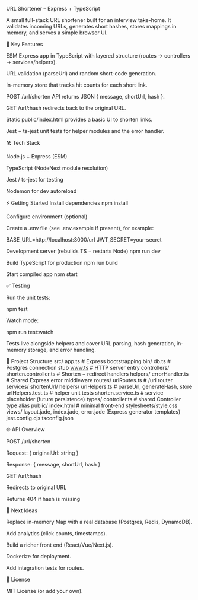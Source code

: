 URL Shortener – Express + TypeScript

A small full-stack URL shortener built for an interview take-home.
It validates incoming URLs, generates short hashes, stores mappings in memory, and serves a simple browser UI.

🚀 Key Features

ESM Express app in TypeScript with layered structure (routes → controllers → services/helpers).

URL validation (parseUrl) and random short-code generation.

In-memory store that tracks hit counts for each short link.

POST /url/shorten API returns JSON { message, shortUrl, hash }.

GET /url/:hash redirects back to the original URL.

Static public/index.html provides a basic UI to shorten links.

Jest + ts-jest unit tests for helper modules and the error handler.

🛠 Tech Stack

Node.js + Express (ESM)

TypeScript (NodeNext module resolution)

Jest / ts-jest for testing

Nodemon for dev autoreload

⚡ Getting Started
Install dependencies
npm install

Configure environment (optional)

Create a .env file (see .env.example if present), for example:

BASE_URL=http://localhost:3000/url
JWT_SECRET=your-secret

Development server (rebuilds TS + restarts Node)
npm run dev

Build TypeScript for production
npm run build

Start compiled app
npm start

✅ Testing

Run the unit tests:

npm test

Watch mode:

npm run test:watch

Tests live alongside helpers and cover URL parsing, hash generation, in-memory storage, and error handling.

📂 Project Structure
src/
app.ts # Express bootstrapping
bin/
db.ts # Postgres connection stub
www.ts # HTTP server entry
controllers/
shorten.controller.ts # Shorten + redirect handlers
helpers/
errorHandler.ts # Shared Express error middleware
routes/
urlRoutes.ts # /url router
services/
shortenUrl/
helpers/
urlHelpers.ts # parseUrl, generateHash, store
urlHelpers.test.ts # helper unit tests
shorten.service.ts # service placeholder (future persistence)
types/
controller.ts # shared Controller type alias
public/
index.html # minimal front-end
stylesheets/style.css
views/
layout.jade, index.jade, error.jade (Express generator templates)
jest.config.cjs
tsconfig.json

🌐 API Overview

POST /url/shorten

Request: { originalUrl: string }

Response: { message, shortUrl, hash }

GET /url/:hash

Redirects to original URL

Returns 404 if hash is missing

🔮 Next Ideas

Replace in-memory Map with a real database (Postgres, Redis, DynamoDB).

Add analytics (click counts, timestamps).

Build a richer front end (React/Vue/Next.js).

Dockerize for deployment.

Add integration tests for routes.

📜 License

MIT License (or add your own).
